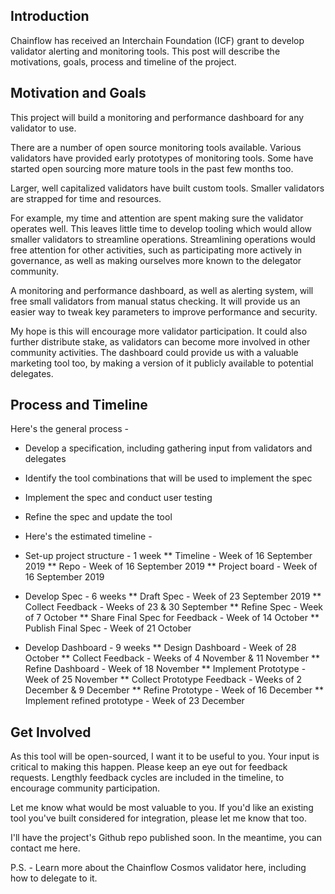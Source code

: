 ## Introduction

Chainflow has received an Interchain Foundation (ICF) grant to develop validator alerting and monitoring tools. This post will describe the motivations, goals, process and timeline of the project.

## Motivation and Goals

This project will build a monitoring and performance dashboard for any validator to use.

There are a number of open source monitoring tools available. Various validators have provided early prototypes of monitoring tools. Some have started open sourcing more mature tools in the past few months too.

Larger, well capitalized validators have built custom tools. Smaller validators are strapped for time and resources.

For example, my time and attention are spent making sure the validator operates well. This leaves little time to develop tooling which would allow smaller validators to streamline operations. Streamlining operations would free attention for other activities, such as participating more actively in governance, as well as making ourselves more known to the delegator community.

A monitoring and performance dashboard, as well as alerting system, will free small validators from manual status checking. It will provide us an easier way to tweak key parameters to improve performance and security.

My hope is this will encourage more validator participation. It could also further distribute stake, as validators can become more involved in other community activities. The dashboard could provide us with a valuable marketing tool too, by making a version of it publicly available to potential delegates.

## Process and Timeline

Here's the general process  -

* Develop a specification, including gathering input from validators and delegates
* Identify the tool combinations that will be used to implement the spec
* Implement the spec and conduct user testing
* Refine the spec and update the tool
* Here's the estimated timeline -


* Set-up project structure - 1 week
  ** Timeline - Week of 16 September 2019
  ** Repo - Week of 16 September 2019
  ** Project board - Week of 16 September 2019
* Develop Spec - 6 weeks
  ** Draft Spec - Week of 23 September 2019
  ** Collect Feedback - Weeks of 23 & 30 September
  ** Refine Spec - Week of 7 October
  ** Share Final Spec for Feedback - Week of 14 October
  ** Publish Final Spec - Week of 21 October
* Develop Dashboard - 9 weeks
** Design Dashboard - Week of 28 October
** Collect Feedback - Weeks of 4 November & 11 November
** Refine Dashboard - Week of 18 November
** Implement Prototype - Week of 25 November
** Collect Prototype Feedback - Weeks of 2 December & 9 December
** Refine Prototype - Week of 16 December
** Implement refined prototype - Week of 23 December

## Get Involved

As this tool will be open-sourced, I want it to be useful to you. Your input is critical to making this happen. Please keep an eye out for feedback requests. Lengthly feedback cycles are included in the timeline, to encourage community participation.

Let me know what would be most valuable to you. If you'd like an existing tool you've built considered for integration, please let me know that too.

I'll have the project's Github repo published soon. In the meantime, you can contact me here.

P.S. - Learn more about the Chainflow Cosmos validator here, including how to delegate to it.
